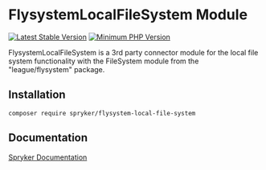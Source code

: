 # FlysystemLocalFileSystem Module
[![Latest Stable Version](https://poser.pugx.org/spryker/flysystem-local-file-system/v/stable.svg)](https://packagist.org/packages/spryker/flysystem-local-file-system)
[![Minimum PHP Version](https://img.shields.io/badge/php-%3E%3D%208.3-8892BF.svg)](https://php.net/)

FlysystemLocalFileSystem is a 3rd party connector module for the local file system functionality with the FileSystem module from the "league/flysystem" package.

## Installation

```
composer require spryker/flysystem-local-file-system
```

## Documentation

[Spryker Documentation](https://docs.spryker.com)
